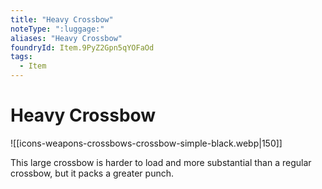 ```yaml
---
title: "Heavy Crossbow"
noteType: ":luggage:"
aliases: "Heavy Crossbow"
foundryId: Item.9PyZ2Gpn5qYOFaOd
tags:
  - Item
---
```


# Heavy Crossbow
![[icons-weapons-crossbows-crossbow-simple-black.webp|150]]

This large crossbow is harder to load and more substantial than a regular crossbow, but it packs a greater punch.
